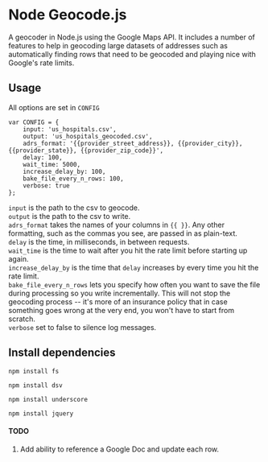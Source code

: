 # Node Geocode.js

A geocoder in Node.js using the Google Maps API. It includes a number of features to help in geocoding large datasets of addresses such as automatically finding rows that need to be geocoded and playing nice with Google's rate limits.

## Usage

All options are set in ``CONFIG``

````
var CONFIG = {
	input: 'us_hospitals.csv',
	output: 'us_hospitals_geocoded.csv', 
	adrs_format: '{{provider_street_address}}, {{provider_city}}, {{provider_state}}, {{provider_zip_code}}',
	delay: 100,
	wait_time: 5000,
	increase_delay_by: 100,
	bake_file_every_n_rows: 100, 
	verbose: true
};
````

``input`` is the path to the csv to geocode.    
``output`` is the path to the csv to write.    
``adrs_format`` takes the names of your columns in ``{{ }}``. Any other formatting, such as the commas you see, are passed in as plain-text.    
``delay`` is the time, in milliseconds, in between requests.    
``wait_time`` is the time to wait after you hit the rate limit before starting up again.    
``increase_delay_by`` is the time that ``delay`` increases by every time you hit the rate limit.    
``bake_file_every_n_rows`` lets you specify how often you want to save the file during processing so you write incrementally. This will not stop the geocoding process -- it's more of an insurance policy that in case something goes wrong at the very end, you won't have to start from scratch.    
``verbose`` set to false to silence log messages.    

## Install dependencies

````
npm install fs
````
````
npm install dsv
````
````
npm install underscore
````
````
npm install jquery
````

#### TODO

  1. Add ability to reference a Google Doc and update each row.

